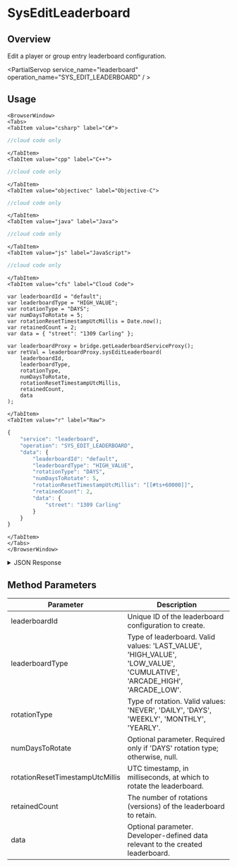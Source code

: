 # SysEditLeaderboard
## Overview
Edit a player or group entry leaderboard configuration.

<PartialServop service_name="leaderboard" operation_name="SYS_EDIT_LEADERBOARD" / >

## Usage

```mdx-code-block
<BrowserWindow>
<Tabs>
<TabItem value="csharp" label="C#">
```

```csharp
//cloud code only
```

```mdx-code-block
</TabItem>
<TabItem value="cpp" label="C++">
```

```cpp
//cloud code only
```

```mdx-code-block
</TabItem>
<TabItem value="objectivec" label="Objective-C">
```

```objectivec
//cloud code only
```

```mdx-code-block
</TabItem>
<TabItem value="java" label="Java">
```

```java
//cloud code only
```

```mdx-code-block
</TabItem>
<TabItem value="js" label="JavaScript">
```

```javascript
//cloud code only
```

```mdx-code-block
</TabItem>
<TabItem value="cfs" label="Cloud Code">
```

```cfscript
var leaderboardId = "default";
var leaderboardType = "HIGH_VALUE";
var rotationType = "DAYS";
var numDaysToRotate = 5;
var rotationResetTimestampUtcMillis = Date.now();
var retainedCount = 2;
var data = { "street": "1309 Carling" };

var leaderboardProxy = bridge.getLeaderboardServiceProxy();
var retVal = leaderboardProxy.sysEditLeaderboard(
    leaderboardId,
    leaderboardType,
    rotationType,
    numDaysToRotate,
    rotationResetTimestampUtcMillis,
    retainedCount,
    data
);
```

```mdx-code-block
</TabItem>
<TabItem value="r" label="Raw">
```

```r
{
	"service": "leaderboard",
	"operation": "SYS_EDIT_LEADERBOARD",
	"data": {
		"leaderboardId": "default",
		"leaderboardType": "HIGH_VALUE",
		"rotationType": "DAYS",
		"numDaysToRotate": 5,
		"rotationResetTimestampUtcMillis": "[[#ts+60000]]",
		"retainedCount": 2,
		"data": {
			"street": "1309 Carling"
		}
	}
}
```

```mdx-code-block
</TabItem>
</Tabs>
</BrowserWindow>
```

<details>
<summary>JSON Response</summary>

```json
{
    "status": 200,
    "data": null
}
```
</details>

## Method Parameters
Parameter | Description
--------- | -----------
leaderboardId | Unique ID of the leaderboard configuration to create.
leaderboardType | Type of leaderboard. Valid values: 'LAST_VALUE', 'HIGH_VALUE', 'LOW_VALUE', 'CUMULATIVE', 'ARCADE_HIGH', 'ARCADE_LOW'.
rotationType | Type of rotation. Valid values: 'NEVER', 'DAILY', 'DAYS', 'WEEKLY', 'MONTHLY', 'YEARLY'.
numDaysToRotate | Optional parameter. Required only if 'DAYS' rotation type; otherwise, null.
rotationResetTimestampUtcMillis | UTC timestamp, in milliseconds, at which to rotate the leaderboard.
retainedCount | The number of rotations (versions) of the leaderboard to retain.
data | Optional parameter. Developer-defined data relevant to the created leaderboard.



